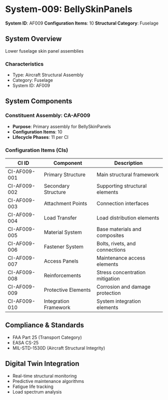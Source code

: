 # System-009: BellySkinPanels

**System ID**: AF009
**Configuration Items**: 10
**Structural Category**: Fuselage

## System Overview

Lower fuselage skin panel assemblies

### Characteristics
- Type: Aircraft Structural Assembly
- Category: Fuselage
- System ID: AF009

## System Components

### Constituent Assembly: CA-AF009
- **Purpose**: Primary assembly for BellySkinPanels
- **Configuration Items**: 10
- **Lifecycle Phases**: 11 per CI

### Configuration Items (CIs)

| CI ID | Component | Description |
|-------|-----------|-------------|
| CI-AF009-001 | Primary Structure | Main structural framework |
| CI-AF009-002 | Secondary Structure | Supporting structural elements |
| CI-AF009-003 | Attachment Points | Connection interfaces |
| CI-AF009-004 | Load Transfer | Load distribution elements |
| CI-AF009-005 | Material System | Base materials and composites |
| CI-AF009-006 | Fastener System | Bolts, rivets, and connections |
| CI-AF009-007 | Access Panels | Maintenance access elements |
| CI-AF009-008 | Reinforcements | Stress concentration mitigation |
| CI-AF009-009 | Protective Elements | Corrosion and damage protection |
| CI-AF009-010 | Integration Framework | System integration elements |

## Compliance & Standards
- FAA Part 25 (Transport Category)
- EASA CS-25
- MIL-STD-1530D (Aircraft Structural Integrity)

## Digital Twin Integration
- Real-time structural monitoring
- Predictive maintenance algorithms
- Fatigue life tracking
- Load spectrum analysis
